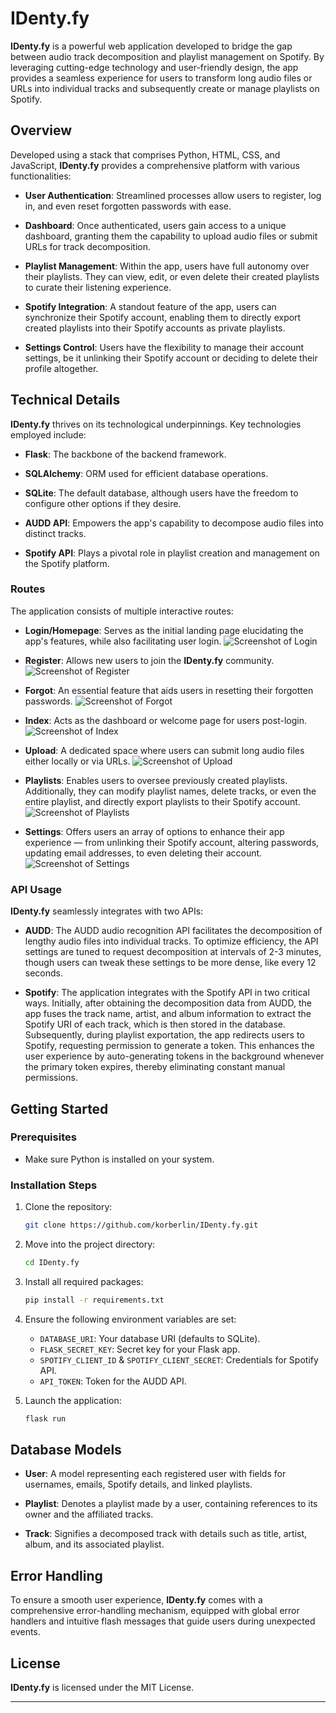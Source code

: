 

# IDenty.fy

**IDenty.fy** is a powerful web application developed to bridge the gap between audio track decomposition and playlist management on Spotify. By leveraging cutting-edge technology and user-friendly design, the app provides a seamless experience for users to transform long audio files or URLs into individual tracks and subsequently create or manage playlists on Spotify.

## Overview

Developed using a stack that comprises Python, HTML, CSS, and JavaScript, **IDenty.fy** provides a comprehensive platform with various functionalities:

- **User Authentication**: Streamlined processes allow users to register, log in, and even reset forgotten passwords with ease.
  
- **Dashboard**: Once authenticated, users gain access to a unique dashboard, granting them the capability to upload audio files or submit URLs for track decomposition.
  
- **Playlist Management**: Within the app, users have full autonomy over their playlists. They can view, edit, or even delete their created playlists to curate their listening experience.
  
- **Spotify Integration**: A standout feature of the app, users can synchronize their Spotify account, enabling them to directly export created playlists into their Spotify accounts as private playlists.
  
- **Settings Control**: Users have the flexibility to manage their account settings, be it unlinking their Spotify account or deciding to delete their profile altogether.

## Technical Details

**IDenty.fy** thrives on its technological underpinnings. Key technologies employed include:

- **Flask**: The backbone of the backend framework.
  
- **SQLAlchemy**: ORM used for efficient database operations.
  
- **SQLite**: The default database, although users have the freedom to configure other options if they desire.
  
- **AUDD API**: Empowers the app's capability to decompose audio files into distinct tracks.
  
- **Spotify API**: Plays a pivotal role in playlist creation and management on the Spotify platform.

### Routes

The application consists of multiple interactive routes:

- **Login/Homepage**: Serves as the initial landing page elucidating the app's features, while also facilitating user login.
 ![Screenshot of Login](https://github.com/korberlin/IDenty.fy/blob/main/identy.fy/static/images/loginpage.png)

- **Register**: Allows new users to join the **IDenty.fy** community.
 ![Screenshot of Register](https://github.com/korberlin/IDenty.fy/blob/main/identy.fy/static/ss/register.png)
  
- **Forgot**: An essential feature that aids users in resetting their forgotten passwords.
 ![Screenshot of Forgot](https://github.com/korberlin/IDenty.fy/blob/main/identy.fy/static/ss/forgot.png)
  
- **Index**: Acts as the dashboard or welcome page for users post-login.
 ![Screenshot of Index](https://github.com/korberlin/identy.fy/blob/main/identy.fy/static/ss/dashboard.png)
  
- **Upload**: A dedicated space where users can submit long audio files either locally or via URLs.
 ![Screenshot of Upload](https://github.com/korberlin/identy.fy/blob/main/identy.fy/static/ss/upload.png)
  
- **Playlists**: Enables users to oversee previously created playlists. Additionally, they can modify playlist names, delete tracks, or even the entire playlist, and directly export playlists to their Spotify account.
 ![Screenshot of Playlists](https://github.com/korberlin/identy.fy/blob/main/identy.fy/static/ss/playlist.png)
  
- **Settings**: Offers users an array of options to enhance their app experience — from unlinking their Spotify account, altering passwords, updating email addresses, to even deleting their account.
 ![Screenshot of Settings](https://github.com/korberlin/identy.fy/blob/main/identy.fy/static/ss/settings.png)

### API Usage

**IDenty.fy** seamlessly integrates with two APIs:

- **AUDD**: The AUDD audio recognition API facilitates the decomposition of lengthy audio files into individual tracks. To optimize efficiency, the API settings are tuned to request decomposition at intervals of 2-3 minutes, though users can tweak these settings to be more dense, like every 12 seconds.

- **Spotify**: The application integrates with the Spotify API in two critical ways. Initially, after obtaining the decomposition data from AUDD, the app fuses the track name, artist, and album information to extract the Spotify URI of each track, which is then stored in the database. Subsequently, during playlist exportation, the app redirects users to Spotify, requesting permission to generate a token. This enhances the user experience by auto-generating tokens in the background whenever the primary token expires, thereby eliminating constant manual permissions.

## Getting Started

### Prerequisites

- Make sure Python is installed on your system.

### Installation Steps

1. Clone the repository:
   ```bash
   git clone https://github.com/korberlin/IDenty.fy.git
   ```

2. Move into the project directory:
   ```bash
   cd IDenty.fy
   ```

3. Install all required packages:
   ```bash
   pip install -r requirements.txt
   ```

4. Ensure the following environment variables are set:
   - `DATABASE_URI`: Your database URI (defaults to SQLite).
   - `FLASK_SECRET_KEY`: Secret key for your Flask app.
   - `SPOTIFY_CLIENT_ID` & `SPOTIFY_CLIENT_SECRET`: Credentials for Spotify API.
   - `API_TOKEN`: Token for the AUDD API.

5. Launch the application:
   ```bash
   flask run
   ```

## Database Models

- **User**: A model representing each registered user with fields for usernames, emails, Spotify details, and linked playlists.

- **Playlist**: Denotes a playlist made by a user, containing references to its owner and the affiliated tracks.

- **Track**: Signifies a decomposed track with details such as title, artist, album, and its associated playlist.

## Error Handling

To ensure a smooth user experience, **IDenty.fy** comes with a comprehensive error-handling mechanism, equipped with global error handlers and intuitive flash messages that guide users during unexpected events.

## License

**IDenty.fy** is licensed under the MIT License.

--- 
